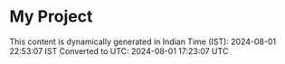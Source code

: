 # My Project

This content is dynamically generated in Indian Time (IST): 2024-08-01 22:53:07 IST
Converted to UTC: 2024-08-01 17:23:07 UTC
